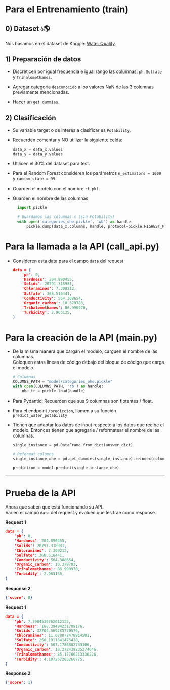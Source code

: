 # Para el Entrenamiento (train)

## 0) Dataset 💧🌎

Nos basamos en el dataset de Kaggle: [Water Quality](https://www.kaggle.com/datasets/adityakadiwal/water-potability).

## 1) Preparación de datos
- Discreticen por igual frecuencia e igual rango las columnas: `ph`, `Sulfate` y `Trihalomethanes`.

- Agregar categoría `desconocido` a los valores NaN de las 3 columnas previamente mencionadas.

- Hacer un `get dummies`.

## 2) Clasificación
- Su variable target o de interés a clasificar es `Potability`.

- Recuerden comentar y NO utilizar la siguiente celda:
    ```python
    data_x = data_x.values
    data_y = data_y.values
    ``` 

- Utilicen el 30% del dataset para test.

- Para el Random Forest consideren los parámetros `n_estimators = 1000` y `random_state = 99`

- Guarden el modelo con el nombre `rf.pkl`.

- Guarden el nombre de las columnas
  ```python
    import pickle

    # Guardamos las columnas x (sin Potability)
    with open('categories_ohe.pickle', 'wb') as handle:
        pickle.dump(data_x.columns, handle, protocol=pickle.HIGHEST_PROTOCOL)
  ```

# Para la llamada a la API (call_api.py)
- Consideren esta data para el campo `data` del request
    ```json
    data = {
        'ph': 0,
        'Hardness': 204.890455,
        'Solids': 20791.318981,
        'Chloramines': 7.300212,
        'Sulfate': 368.516441,
        'Conductivity': 564.308654,
        'Organic_carbon': 10.379783,
        'Trihalomethanes': 86.990970,
        'Turbidity': 2.963135,
    }
    ```


# Para la creación de la API (main.py)

- De la misma manera que cargan el modelo, carguen el nombre de las columnas.
<br>Coloquen estas líneas de código debajo del bloque de código que carga el modelo.
    ```python
    # Columnas
    COLUMNS_PATH = "model/categories_ohe.pickle"
    with open(COLUMNS_PATH, 'rb') as handle:
        ohe_tr = pickle.load(handle)
    ```

- Para Pydantic: Recuerden que sus 9 columnas son flotantes / float.

- Para el endpoint `/prediccion`, llamen a su función `predict_water_potability`

- Tienen que adaptar los datos de input respecto a los datos que recibe el modelo. Entonces tienen que agregarle / reformatear el nombre de las columnas.
    ```python
    single_instance = pd.DataFrame.from_dict(answer_dict)

    # Reformat columns
    single_instance_ohe = pd.get_dummies(single_instance).reindex(columns = ohe_tr).fillna(0)
    
    prediction = model.predict(single_instance_ohe)
    ```

---
# Prueba de la API

Ahora que saben que está funcionando su API. 
<br>Varien el campo `data` del request y evaluen que les trae como response.

**Request 1**
```json
data = {
    'ph': 0,
    'Hardness': 204.890455,
    'Solids': 20791.318981,
    'Chloramines': 7.300212,
    'Sulfate': 368.516441,
    'Conductivity': 564.308654,
    'Organic_carbon': 10.379783,
    'Trihalomethanes': 86.990970,
    'Turbidity': 2.963135,
}
```
**Response 2**
```json
{'score': 0}
```

**Request 1**
```json
data = {
    'ph': 7.7984536762012135,
    'Hardness': 188.39494231709176,
    'Solids': 32704.569285770576,
    'Chloramines': 11.078872478914501,
    'Sulfate': 258.1911841475428,
    'Conductivity': 507.1786882733106,
    'Organic_carbon': 18.272439235274646,
    'Trihalomethanes': 85.17766213336226,
    'Turbidity': 4.107267203260775,
}
```

**Response 2**
```json
{'score': 1}
```